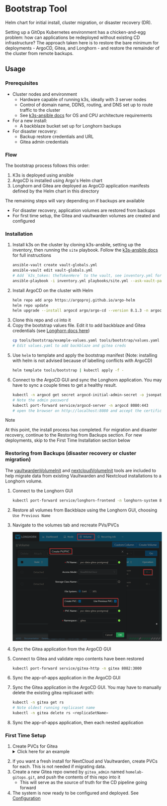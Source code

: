 # Bootstrap Tool

Helm chart for initial install, cluster migration, or disaster recovery (DR).

Setting up a GitOps Kubernetes environment has a chicken-and-egg problem: how can applications be redeployed without existing CD infrastructure? The approach taken here is to restore the bare minimum for deployments - ArgoCD, Gitea, and Longhorn - and restore the remainder of the cluster from remote backups.

## Usage

### Prerequisites 

* Cluster nodes and environment
    * Hardware capable of running k3s, ideally with 3 server nodes
    * Control of domain name, DDNS, routing, and DNS set up to route traffic to the cluster
    * See [k3s-ansible docs](https://github.com/k3s-io/k3s-ansible?tab=readme-ov-file#build-a-kubernetes-cluster-using-k3s-via-ansible) for OS and CPU architecture requirements
* For a new install:
    * A backblaze bucket set up for Longhorn backups
* For disaster recovery:
    * Backup restore credentials and URL
    * Gitea admin credentials

### Flow

The bootstrap process follows this order:

1. K3s is deployed using ansible
1. ArgoCD is installed using Argo's Helm chart
1. Longhorn and Gitea are deployed as ArgoCD application manifests defined by the Helm chart in this directory

The remaining steps will vary depending on if backups are available

* For disaster recovery, application volumes are restored from backups
* For first time setup, the Gitea and vaultwarden volumes are created and configured 

### Installation 

1. Install k3s on the cluster by cloning k3s-ansbile, setting up the inventory, then running the `site` playbook. Follow the [k3s-ansbile docs](https://github.com/k3s-io/k3s-ansible) for full instructions
    ```sh
    ansible-vault create vault-globals.yml
    ansible-vault edit vault-globals.yml 
    # Add `k3s_token: theTokenHere` to the vault, see inventory.yml for how to generate
    ansible-playbook -i inventory.yml playbooks/site.yml --ask-vault-pass -e @vault-globals.yml
    ```
1. Install ArgoCD on the cluster with Helm
    ```sh
    helm repo add argo https://argoproj.github.io/argo-helm
    helm repo update
    helm upgrade --install argocd argo/argo-cd --version 8.1.3 -n argocd --create-namespace
    ```
1. Clone this repo and `cd` into it
1. Copy the bootstrap values file. Edit it to add backblaze and Gitea credentials (see [Longhorn docs here](https://longhorn.io/docs/1.9.0/snapshots-and-backups/backup-and-restore/set-backup-target/#set-the-default-backup-target-using-a-manifest-yaml-file))
    ```sh
    cp tools/bootstrap/example-values.yaml tools/bootstrap/values.yaml
    # Edit values.yaml to add backblaze and gitea creds
    ```
1. Use `helm` to template and apply the bootstrap manifest (Note: installing with helm is not advised because of labelling conflicts with ArgoCD)
    ```sh
    helm template tools/bootstrap | kubectl apply -f -
    ```
1. Connect to the ArgoCD GUI and sync the Longhorn application. You may have to sync a couple times to get a healthy result.
    ```sh
    kubectl -n argocd get secret argocd-initial-admin-secret -o jsonpath="{.data.password}" | base64 -d
    # Note the admin password
    kubectl port-forward service/argocd-server -n argocd 8080:443
    # open the browser on http://localhost:8080 and accept the certificate
    ```
> [!NOTE]
> At this point, the install process has completed. For migration and disaster recovery, continue to the Restoring from Backups section. For new deployments, skip to the First Time Installation section below

### Restoring from Backups (disaster recovery or cluster migration)

The [vaultwardenVolumeInit](../vaultwardenVolumeInit/README.md) and [nextcloudVolumeInit](../nextcloudVolumeInit/README.md) tools are included to help migrate data from existing Vaultwarden and Nextcloud installations to a Longhorn volume.

1. Connect to the Longhorn GUI
    ```sh
    kubectl port-forward service/longhorn-frontend -n longhorn-system 8081:80
    ```
1. Restore all volumes from Backblaze using the Longhorn GUI, choosing `Use Previous Name`
1. Navigate to the volumes tab and recreate PVs/PVCs

    ![](../../docs/image.png)
    
1. Sync the Gitea application from the ArgoCD GUI
1. Connect to Gitea and validate repo contents have been restored
    ```sh
    kubectl port-forward service/gitea-http -n gitea 8082:3000
    ```
1. Sync the app-of-apps application in the ArgoCD GUI
1. Sync the Gitea application in the ArgoCD GUI. You may have to manually delete the existing gitea replicaset with:
    ```sh
    kubectl -n gitea get rs
    # Note oldest running replicaset name
    kubectl -n gitea delete rs <replicaSetName>
    ```
1. Sync the app-of-apps application, then each nested application

### First Time Setup 

1. Create PVCs for Gitea <details><summary>Click here for an example</summary>
    ```yaml
    apiVersion: v1
    kind: PersistentVolumeClaim
    metadata:
        name: gitea-shared-storage
        namespace: gitea
    spec:
        accessModes:
            - ReadWriteOnce
        resources:
            requests:
            storage: 5Gi
        storageClassName: longhorn-non-replicated
        volumeMode: Filesystem
        volumeName: pvc-gitea-shared-storage
    ---
    apiVersion: v1
    kind: PersistentVolumeClaim
    metadata:
        name: pvc-data-gitea-postgresql
        namespace: gitea
    spec:
        accessModes:
          - ReadWriteOnce
        resources:
          requests:
          storage: 5Gi
        storageClassName: longhorn-non-replicated
        volumeMode: Filesystem
        volumeName: pvc-data-gitea-postgresql
    ```
</details>

2. If you want a fresh install for NextCloud and Vaultwarden, create PVCs for each. This is not needed if migrating data. 
1. Create a new Gitea repo owned by `gitea_admin` named `homelab-gitops.git`, and push the contents of this repo into it
    * This will serve as the source of truth for the CD pipeline going forward
1. The system is now ready to be configured and deployed. See [Configuration](../../README.md#configuration)

